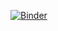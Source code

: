 [![Binder](https://mybinder.org/badge_logo.svg)](https://mybinder.org/v2/gh/yifeihuang001/UdateWeek5/HEAD)
